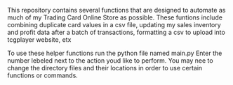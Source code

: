 This repository contains several functions that are designed to automate as much of my Trading Card Online Store as possible. 
These funtions include combining duplicate card values in a csv file, updating my sales inventory and profit data after a batch of transactions, formatting a csv to upload into tcgplayer website, etx

To use these helper functions run the python file named main.py
Enter the number lebeled next to the action youd like to perform. 
You may nee to change the directory files and their locations in order to use certain functions or commands.

